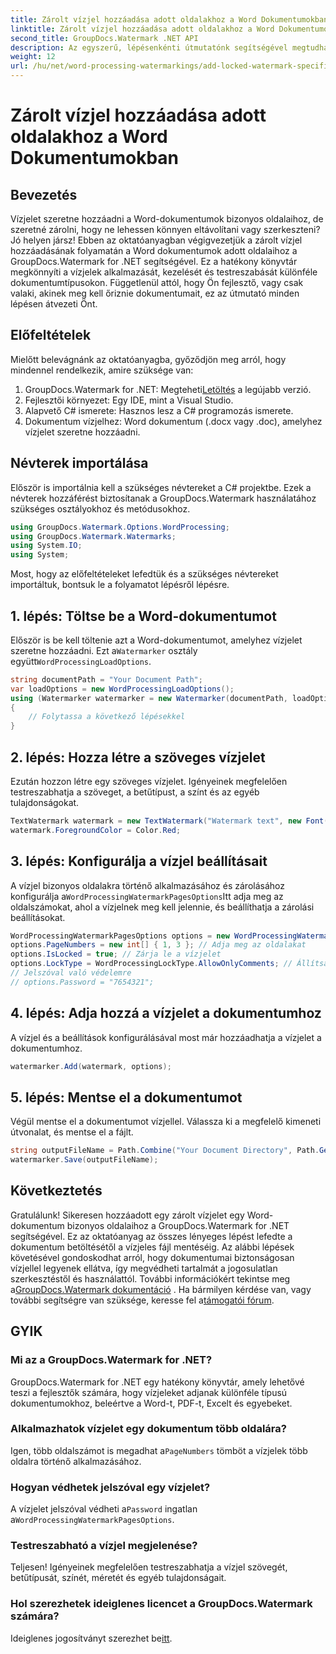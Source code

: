 ```yaml
---
title: Zárolt vízjel hozzáadása adott oldalakhoz a Word Dokumentumokban
linktitle: Zárolt vízjel hozzáadása adott oldalakhoz a Word Dokumentumokban
second_title: GroupDocs.Watermark .NET API
description: Az egyszerű, lépésenkénti útmutatónk segítségével megtudhatja, hogyan adhat hozzá zárolt vízjelet a Word dokumentumok adott oldalaihoz a GroupDocs.Watermark for .NET segítségével.
weight: 12
url: /hu/net/word-processing-watermarkings/add-locked-watermark-specific-pages-word-docs/
---
```


# Zárolt vízjel hozzáadása adott oldalakhoz a Word Dokumentumokban

## Bevezetés
Vízjelet szeretne hozzáadni a Word-dokumentumok bizonyos oldalaihoz, de szeretné zárolni, hogy ne lehessen könnyen eltávolítani vagy szerkeszteni? Jó helyen jársz! Ebben az oktatóanyagban végigvezetjük a zárolt vízjel hozzáadásának folyamatán a Word dokumentumok adott oldalaihoz a GroupDocs.Watermark for .NET segítségével. Ez a hatékony könyvtár megkönnyíti a vízjelek alkalmazását, kezelését és testreszabását különféle dokumentumtípusokon. Függetlenül attól, hogy Ön fejlesztő, vagy csak valaki, akinek meg kell őriznie dokumentumait, ez az útmutató minden lépésen átvezeti Önt.
## Előfeltételek
Mielőtt belevágnánk az oktatóanyagba, győződjön meg arról, hogy mindennel rendelkezik, amire szüksége van:
1.  GroupDocs.Watermark for .NET: Megteheti[Letöltés](https://releases.groupdocs.com/Watermark/net/) a legújabb verzió.
2. Fejlesztői környezet: Egy IDE, mint a Visual Studio.
3. Alapvető C# ismerete: Hasznos lesz a C# programozás ismerete.
4. Dokumentum vízjelhez: Word dokumentum (.docx vagy .doc), amelyhez vízjelet szeretne hozzáadni.
## Névterek importálása
Először is importálnia kell a szükséges névtereket a C# projektbe. Ezek a névterek hozzáférést biztosítanak a GroupDocs.Watermark használatához szükséges osztályokhoz és metódusokhoz.
```csharp
using GroupDocs.Watermark.Options.WordProcessing;
using GroupDocs.Watermark.Watermarks;
using System.IO;
using System;
```
Most, hogy az előfeltételeket lefedtük és a szükséges névtereket importáltuk, bontsuk le a folyamatot lépésről lépésre.
## 1. lépés: Töltse be a Word-dokumentumot
 Először is be kell töltenie azt a Word-dokumentumot, amelyhez vízjelet szeretne hozzáadni. Ezt a`Watermarker` osztály együtt`WordProcessingLoadOptions`.
```csharp
string documentPath = "Your Document Path";
var loadOptions = new WordProcessingLoadOptions();
using (Watermarker watermarker = new Watermarker(documentPath, loadOptions))
{
    // Folytassa a következő lépésekkel
}
```
## 2. lépés: Hozza létre a szöveges vízjelet
Ezután hozzon létre egy szöveges vízjelet. Igényeinek megfelelően testreszabhatja a szöveget, a betűtípust, a színt és az egyéb tulajdonságokat.
```csharp
TextWatermark watermark = new TextWatermark("Watermark text", new Font("Arial", 19));
watermark.ForegroundColor = Color.Red;
```
## 3. lépés: Konfigurálja a vízjel beállításait
 A vízjel bizonyos oldalakra történő alkalmazásához és zárolásához konfigurálja a`WordProcessingWatermarkPagesOptions`Itt adja meg az oldalszámokat, ahol a vízjelnek meg kell jelennie, és beállíthatja a zárolási beállításokat.
```csharp
WordProcessingWatermarkPagesOptions options = new WordProcessingWatermarkPagesOptions();
options.PageNumbers = new int[] { 1, 3 }; // Adja meg az oldalakat
options.IsLocked = true; // Zárja le a vízjelet
options.LockType = WordProcessingLockType.AllowOnlyComments; // Állítsa be a zár típusát
// Jelszóval való védelemre
// options.Password = "7654321";
```
## 4. lépés: Adja hozzá a vízjelet a dokumentumhoz
A vízjel és a beállítások konfigurálásával most már hozzáadhatja a vízjelet a dokumentumhoz.
```csharp
watermarker.Add(watermark, options);
```
## 5. lépés: Mentse el a dokumentumot
Végül mentse el a dokumentumot vízjellel. Válassza ki a megfelelő kimeneti útvonalat, és mentse el a fájlt.
```csharp
string outputFileName = Path.Combine("Your Document Directory", Path.GetFileName(documentPath));
watermarker.Save(outputFileName);
```
## Következtetés
Gratulálunk! Sikeresen hozzáadott egy zárolt vízjelet egy Word-dokumentum bizonyos oldalaihoz a GroupDocs.Watermark for .NET segítségével. Ez az oktatóanyag az összes lényeges lépést lefedte a dokumentum betöltésétől a vízjeles fájl mentéséig. Az alábbi lépések követésével gondoskodhat arról, hogy dokumentumai biztonságosan vízjellel legyenek ellátva, így megvédheti tartalmát a jogosulatlan szerkesztéstől és használattól.
 További információkért tekintse meg a[GroupDocs.Watermark dokumentáció](https://tutorials.groupdocs.com/Watermark/net/) . Ha bármilyen kérdése van, vagy további segítségre van szüksége, keresse fel a[támogatói fórum](https://forum.groupdocs.com/c/watermark/19).
## GYIK
### Mi az a GroupDocs.Watermark for .NET?
GroupDocs.Watermark for .NET egy hatékony könyvtár, amely lehetővé teszi a fejlesztők számára, hogy vízjeleket adjanak különféle típusú dokumentumokhoz, beleértve a Word-t, PDF-t, Excelt és egyebeket.
### Alkalmazhatok vízjelet egy dokumentum több oldalára?
 Igen, több oldalszámot is megadhat a`PageNumbers` tömböt a vízjelek több oldalra történő alkalmazásához.
### Hogyan védhetek jelszóval egy vízjelet?
 A vízjelet jelszóval védheti a`Password` ingatlan a`WordProcessingWatermarkPagesOptions`.
### Testreszabható a vízjel megjelenése?
Teljesen! Igényeinek megfelelően testreszabhatja a vízjel szövegét, betűtípusát, színét, méretét és egyéb tulajdonságait.
### Hol szerezhetek ideiglenes licencet a GroupDocs.Watermark számára?
 Ideiglenes jogosítványt szerezhet be[itt](https://purchase.groupdocs.com/temporary-license/).
